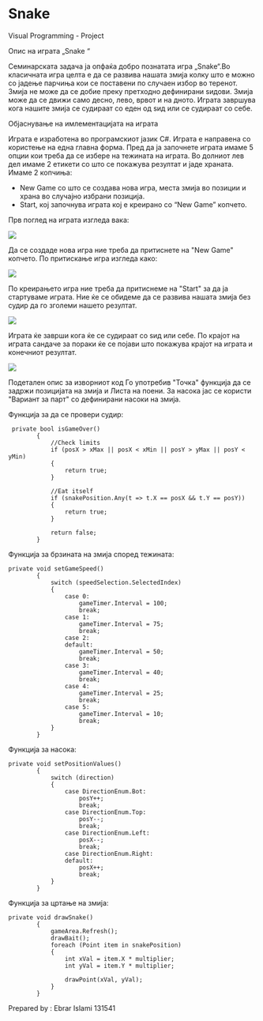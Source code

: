 # Snake
Visual Programming - Project


Опис на играта „Snake “

Семинарската задача ја опфаќа добро познатата игра „Snake“.Во класичната игра целта е да се развива нашата змија колку што е можно со јадење парчиња кои се поставени по случаен избор во теренот. Змија не може да се добие преку претходно дефинирани ѕидови. Змија може да се движи само десно, лево, врвот и на дното. 
Играта завршува кога нашите змија се судираат со еден од ѕид или се судираат со себе.

Објаснување на имлементацијата на играта

Играта е изработена во програмскиот јазик C#. Играта е направена со користење на една главна форма.
Пред да ја започнете играта имаме 5 опции кои треба да се избере на тежината на играта. Во долниот лев дел имаме 2 етикети со што се покажува резултат и јаде храната.
Имаме 2 копчиња:
  - New Game со што се создава нова игра, места змија во позиции и храна во случајно избрани позиција.
  - Start, кој започнува играта кој е  креирано со “New Game” копчето.

Прв поглед на играта изгледа вака: 

![](https://github.com/aNqa/Snake/blob/master/screenshot/Untitled1.png "")

 
Да се создаде нова игра ние треба да притиснете на "New Game" копчето. По притискање игра изгледа како: 

![](https://github.com/aNqa/Snake/blob/master/screenshot/Untitled2.png "")

По креирањето игра ние треба да притиснеме на "Start" за да ја стартуваме играта.
Ние ќе се обидеме да се развива нашата змија без судир да го зголеми нашето резултат.

![](https://github.com/aNqa/Snake/blob/master/screenshot/Untitled3.png "")
 

Играта ќе заврши кога ќе се судираат со ѕид или себе. По крајот на играта сандаче за пораки ќе се појави што покажува крајот на играта и конечниот резултат.
 
![](https://github.com/aNqa/Snake/blob/master/screenshot/Untitled4.png "")

Подетален опис за изворниот код
Го употребив "Точка" функција да се задржи позицијата на змија и Листа на поени. За насока јас се користи "Вариант за парт" со дефинирани насоки на змија.


Функција за да се провери судир:
 
     private bool isGameOver()
            {
                //Check limits
                if (posX > xMax || posX < xMin || posY > yMax || posY < yMin)
                {
                    return true;
                }
    
                //Eat itself
                if (snakePosition.Any(t => t.X == posX && t.Y == posY))
                {
                    return true;
                }
    
                return false;
            }
 
        
Функција за брзината на змија според тежината:

    private void setGameSpeed()
            {
                switch (speedSelection.SelectedIndex)
                {
                    case 0:
                        gameTimer.Interval = 100;
                        break;
                    case 1:
                        gameTimer.Interval = 75;
                        break;
                    case 2:
                    default:
                        gameTimer.Interval = 50;
                        break;
                    case 3:
                        gameTimer.Interval = 40;
                        break;
                    case 4:
                        gameTimer.Interval = 25;
                        break;
                    case 5:
                        gameTimer.Interval = 10;
                        break;
                }
            }

Функција за насока:

    private void setPositionValues()
            {
                switch (direction)
                {
                    case DirectionEnum.Bot:
                        posY++;
                        break;
                    case DirectionEnum.Top:
                        posY--;
                        break;
                    case DirectionEnum.Left:
                        posX--;
                        break;
                    case DirectionEnum.Right:
                    default:
                        posX++;
                        break;
                }
            }


Функција за цртање на змија:

    private void drawSnake()
            {
                gameArea.Refresh();
                drawBait();
                foreach (Point item in snakePosition)
                {
                    int xVal = item.X * multiplier;
                    int yVal = item.Y * multiplier;
    
                    drawPoint(xVal, yVal);
                }
            }

Prepared by : Ebrar Islami 131541
